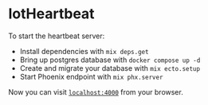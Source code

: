 # IotHeartbeat

To start the heartbeat server:

  * Install dependencies with `mix deps.get`
  * Bring up postgres database with `docker compose up -d`
  * Create and migrate your database with `mix ecto.setup`
  * Start Phoenix endpoint with `mix phx.server`

Now you can visit [`localhost:4000`](http://localhost:4000) from your browser.

